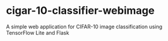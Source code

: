 # cigar-10-classifier-webimage
A simple web application for CIFAR-10 image classification using TensorFlow Lite and Flask
